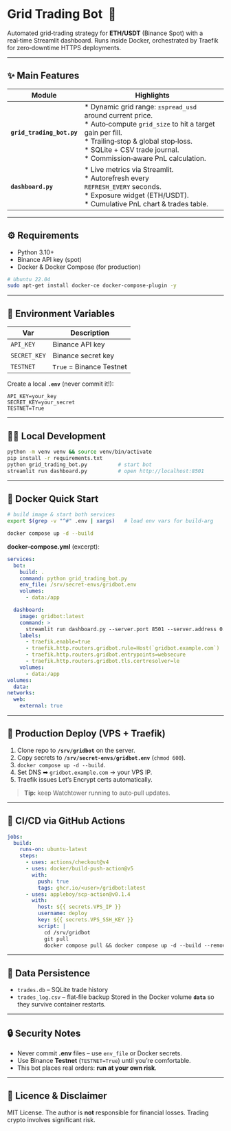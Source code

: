 # Grid Trading Bot  🚀

Automated grid‑trading strategy for **ETH/USDT** (Binance Spot) with a real‑time
Streamlit dashboard. Runs inside Docker, orchestrated by Traefik for zero‑downtime
HTTPS deployments.

---

## ✨ Main Features

| Module                    | Highlights                                                                                                                                                                                                                                 |
| ------------------------- | ------------------------------------------------------------------------------------------------------------------------------------------------------------------------------------------------------------------------------------------ |
| **`grid_trading_bot.py`** | \* Dynamic grid range: `±spread_usd` around current price.<br>\* Auto‑compute `grid_size` to hit a target gain per fill.<br>\* Trailing‑stop & global stop‑loss.<br>\* SQLite + CSV trade journal.<br>\* Commission‑aware PnL calculation. |
| **`dashboard.py`**        | \* Live metrics via Streamlit.<br>\* Autorefresh every <code>REFRESH_EVERY</code> seconds.<br>\* Exposure widget (ETH/USDT).<br>\* Cumulative PnL chart & trades table.                                                                    |

---

## ⚙️ Requirements

- Python 3.10+
- Binance API key (spot)
- Docker & Docker Compose (for production)

```bash
# Ubuntu 22.04
sudo apt-get install docker-ce docker-compose-plugin -y
```

---

## 🔑 Environment Variables

| Var          | Description              |
| ------------ | ------------------------ |
| `API_KEY`    | Binance API key          |
| `SECRET_KEY` | Binance secret key       |
| `TESTNET`    | `True` = Binance Testnet |

Create a local **`.env`** (never commit it!):

```dotenv
API_KEY=your_key
SECRET_KEY=your_secret
TESTNET=True
```

---

## 🧑‍💻 Local Development

```bash
python -m venv venv && source venv/bin/activate
pip install -r requirements.txt
python grid_trading_bot.py          # start bot
streamlit run dashboard.py          # open http://localhost:8501
```

---

## 🐳 Docker Quick Start

```bash
# build image & start both services
export $(grep -v "^#" .env | xargs)   # load env vars for build‑arg

docker compose up -d --build
```

**docker‑compose.yml** (excerpt):

```yaml
services:
  bot:
    build: .
    command: python grid_trading_bot.py
    env_file: /srv/secret-envs/gridbot.env
    volumes:
      - data:/app

  dashboard:
    image: gridbot:latest
    command: >
      streamlit run dashboard.py --server.port 8501 --server.address 0.0.0.0
    labels:
      - traefik.enable=true
      - traefik.http.routers.gridbot.rule=Host(`gridbot.example.com`)
      - traefik.http.routers.gridbot.entrypoints=websecure
      - traefik.http.routers.gridbot.tls.certresolver=le
    volumes:
      - data:/app
volumes:
  data:
networks:
  web:
    external: true
```

---

## 🚀 Production Deploy (VPS + Traefik)

1. Clone repo to **`/srv/gridbot`** on the server.
2. Copy secrets to **`/srv/secret-envs/gridbot.env`** (`chmod 600`).
3. `docker compose up -d --build`.
4. Set DNS ➡ `gridbot.example.com` → your VPS IP.
5. Traefik issues Let’s Encrypt certs automatically.

> **Tip:** keep Watchtower running to auto‑pull updates.

---

## 🔄 CI/CD via GitHub Actions

```yaml
jobs:
  build:
    runs-on: ubuntu-latest
    steps:
      - uses: actions/checkout@v4
      - uses: docker/build-push-action@v5
        with:
          push: true
          tags: ghcr.io/<user>/gridbot:latest
      - uses: appleboy/scp-action@v0.1.4
        with:
          host: ${{ secrets.VPS_IP }}
          username: deploy
          key: ${{ secrets.VPS_SSH_KEY }}
          script: |
            cd /srv/gridbot
            git pull
            docker compose pull && docker compose up -d --build --remove-orphans
```

---

## 📂 Data Persistence

- `trades.db` – SQLite trade history
- `trades_log.csv` – flat‑file backup
  Stored in the Docker volume **`data`** so they survive container restarts.

---

## 🔒 Security Notes

- Never commit **.env** files – use `env_file` or Docker secrets.
- Use Binance **Testnet** (`TESTNET=True`) until you’re comfortable.
- This bot places real orders: **run at your own risk**.

---

## 📜 Licence & Disclaimer

MIT License.
The author is **not** responsible for financial losses. Trading crypto
involves significant risk.
